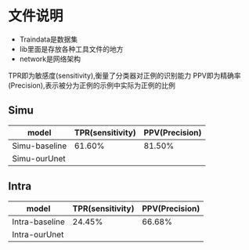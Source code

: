 # 文件说明
- Traindata是数据集
- lib里面是存放各种工具文件的地方
- network是网络架构 

TPR即为敏感度(sensitivity),衡量了分类器对正例的识别能力
PPV即为精确率(Precision),表示被分为正例的示例中实际为正例的比例

## Simu
|  model         |  TPR(sensitivity)  |  PPV(Precision)    |
|  ----          | ----  | ----    |
| Simu-baseline  | 61.60% |  81.50%  |
| Simu-ourUnet   |       |         |


## Intra
|  model         |  TPR(sensitivity)  |  PPV(Precision)    |
|  ----          | ----  | ----    |
| Intra-baseline | 24.45% |  66.68%  |
| Intra-ourUnet  |       |         |


